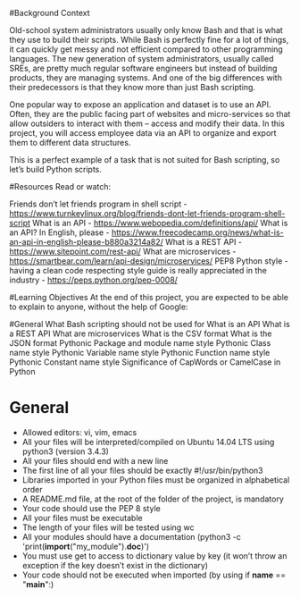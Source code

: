 #Background Context


Old-school system administrators usually only know Bash and that is what they use to build their scripts. While Bash is perfectly fine for a lot of things, it can quickly get messy and not efficient compared to other programming languages. The new generation of system administrators, usually called SREs, are pretty much regular software engineers but instead of building products, they are managing systems. And one of the big differences with their predecessors is that they know more than just Bash scripting.

One popular way to expose an application and dataset is to use an API. Often, they are the public facing part of websites and micro-services so that allow outsiders to interact with them – access and modify their data. In this project, you will access employee data via an API to organize and export them to different data structures.

This is a perfect example of a task that is not suited for Bash scripting, so let’s build Python scripts.

#Resources
Read or watch:

Friends don’t let friends program in shell script - https://www.turnkeylinux.org/blog/friends-dont-let-friends-program-shell-script
What is an API - https://www.webopedia.com/definitions/api/
What is an API? In English, please - https://www.freecodecamp.org/news/what-is-an-api-in-english-please-b880a3214a82/
What is a REST API - https://www.sitepoint.com/rest-api/
What are microservices - https://smartbear.com/learn/api-design/microservices/
PEP8 Python style - having a clean code respecting style guide is really appreciated in the industry - https://peps.python.org/pep-0008/

#Learning Objectives
At the end of this project, you are expected to be able to explain to anyone, without the help of Google:

#General
What Bash scripting should not be used for
What is an API
What is a REST API
What are microservices
What is the CSV format
What is the JSON format
Pythonic Package and module name style
Pythonic Class name style
Pythonic Variable name style
Pythonic Function name style
Pythonic Constant name style
Significance of CapWords or CamelCase in Python

# General
- Allowed editors: vi, vim, emacs
- All your files will be interpreted/compiled on Ubuntu 14.04 LTS using python3 (version 3.4.3)
- All your files should end with a new line
- The first line of all your files should be exactly #!/usr/bin/python3
- Libraries imported in your Python files must be organized in alphabetical order
- A README.md file, at the root of the folder of the project, is mandatory
- Your code should use the PEP 8 style
- All your files must be executable
- The length of your files will be tested using wc
- All your modules should have a documentation (python3 -c 'print(__import__("my_module").__doc__)')
- You must use get to access to dictionary value by key (it won’t throw an exception if the key doesn’t exist in the dictionary)
- Your code should not be executed when imported (by using if __name__ == "__main__":)
